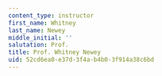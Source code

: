 ```yaml
---
content_type: instructor
first_name: Whitney
last_name: Newey
middle_initial: ''
salutation: Prof.
title: Prof. Whitney Newey
uid: 52cd6ea0-e37d-3f4a-b4b0-3f914a38c6bd
---
```

